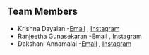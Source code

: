 ## Team Members

- Krishna Dayalan -[Email](mailto:krishnadayalan2005@gmail.com) , [Instagram](https://instagram.com/krishna_krish.17)
- Ranjeetha Gunasekaran -[Email](mailto:ranjeethagunasekaran@gmail.com) , [Instagram](https://instagram.com/__.ranjeetha.__)
- Dakshani Annamalai -[Email](mailto:dakshaniannamalai05@gmail.com) , [Instagram](https://instagram.com/dakshani_annamalai)
